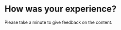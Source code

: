# How was your experience?

Please take a minute to give feedback on the content.

<instruqt-feedback></instruqt-feedback>

<instruqt-completion
  heading="Congratualtions! You have completed the lab"
  finish-button-label="Stop & Exit">
</instruqt-completion>
